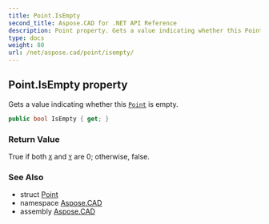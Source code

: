 ```yaml
---
title: Point.IsEmpty
second_title: Aspose.CAD for .NET API Reference
description: Point property. Gets a value indicating whether this Point is empty
type: docs
weight: 80
url: /net/aspose.cad/point/isempty/
---
```

## Point.IsEmpty property

Gets a value indicating whether this [`Point`](../) is empty.

```csharp
public bool IsEmpty { get; }
```

### Return Value

True if both [`X`](../x/) and [`Y`](../y/) are 0; otherwise, false.

### See Also

* struct [Point](../)
* namespace [Aspose.CAD](../../point/)
* assembly [Aspose.CAD](../../../)


